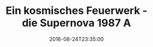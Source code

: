 ---
date: '2016-08-24T23:35:00'
talk_date: '1989-01-28T19:30:00'
talk_speakers:
  speaker1:
    name: Dipl.-Phys. Th. W. Kraupe, Esslingen
title: 'Ein kosmisches Feuerwerk -<br>die Supernova 1987 A'
---